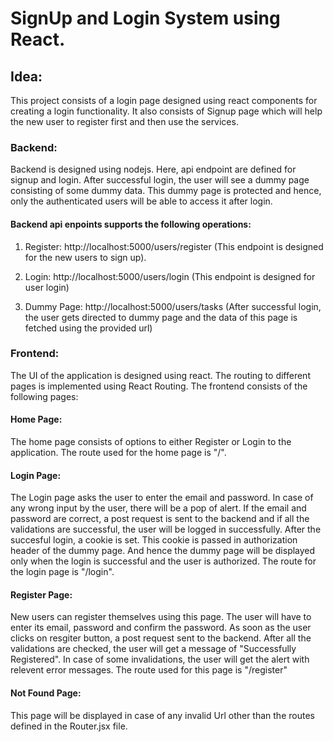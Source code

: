 # SignUp and Login System using React.

## Idea:

This project consists of a login page designed using react components for creating a login functionality. It also consists of Signup page which will help the new user to register first and then use the services.

### Backend:

Backend is designed using nodejs. Here, api endpoint are defined for signup and login. After successful login, the user will see a dummy page consisting of some dummy data. This dummy page is protected and hence, only the authenticated users will be able to access it after login.

#### Backend api enpoints supports the following operations:

1. Register: http://localhost:5000/users/register (This endpoint is designed for the new users to sign up).

2. Login: http://localhost:5000/users/login (This endpoint is designed for user login)

3. Dummy Page: http://localhost:5000/users/tasks (After successful login, the user gets directed to dummy page and the data of this page is fetched using the provided url)

### Frontend:

The UI of the application is designed using react. The routing to different pages is implemented using React Routing. The frontend consists of the following pages:

#### Home Page: 

The home page consists of options to either Register or Login to the application. The route used for the home page is "/".

#### Login Page:

The Login page asks the user to enter the email and password. In case of any wrong input by the user, there will be a pop of alert. If the email and password are correct, a post request is sent to the backend and if all the validations are successful, the user will be logged in successfully. After the succesful login, a cookie is set. This cookie is passed in authorization header of the dummy page. And hence the dummy page will be displayed only when the login is successful and the user is authorized. The route for the login page is "/login".

#### Register Page:

New users can register themselves using this page. The user will have to enter its email, password and confirm the password. As soon as the user clicks on resgiter button, a post request sent to the backend. After all the validations are checked, the user will get a message of "Successfully Registered". In case of some invalidations, the user will get the alert with relevent error messages. The route used for this page is "/register"

#### Not Found Page:

This page will be displayed in case of any invalid Url other than the routes defined in the Router.jsx file.


 


